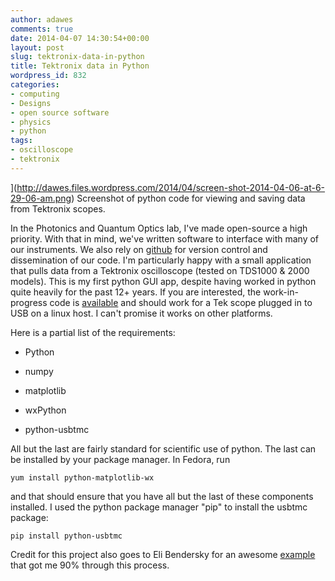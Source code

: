 ```yaml
---
author: adawes
comments: true
date: 2014-04-07 14:30:54+00:00
layout: post
slug: tektronix-data-in-python
title: Tektronix data in Python
wordpress_id: 832
categories:
- computing
- Designs
- open source software
- physics
- python
tags:
- oscilloscope
- tektronix
---
```


<span class="caption">](http://dawes.files.wordpress.com/2014/04/screen-shot-2014-04-06-at-6-29-06-am.png) Screenshot of python code for viewing and saving data from Tektronix scopes.</span>

In the Photonics and Quantum Optics lab, I've made open-source a high priority. With that in mind, we've written software to interface with many of our instruments. We also rely on [github](http://github.com/DawesLab) for version control and dissemination of our code. I'm particularly happy with a small application that pulls data from a Tektronix oscilloscope (tested on TDS1000 & 2000 models). This is my first python GUI app, despite having worked in python quite heavily for the past 12+ years. If you are interested, the work-in-progress code is [available](http://github.com/DawesLab/instruments) and should work for a Tek scope plugged in to USB on a linux host. I can't promise it works on other platforms.

Here is a partial list of the requirements:



	
  * Python

	
  * numpy

	
  * matplotlib

	
  * wxPython

	
  * python-usbtmc


All but the last are fairly standard for scientific use of python. The last can be installed by your package manager. In Fedora, run

    
    yum install python-matplotlib-wx


and that should ensure that you have all but the last of these components installed. I used the python package manager "pip" to install the usbtmc package:

    
    pip install python-usbtmc


Credit for this project also goes to Eli Bendersky for an awesome [example](http://eli.thegreenplace.net/2008/08/01/matplotlib-with-wxpython-guis/) that got me 90% through this process.
